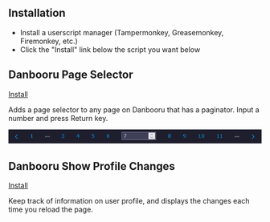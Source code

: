 ## Installation

- Install a userscript manager (Tampermonkey, Greasemonkey, Firemonkey, etc.)
- Click the "Install" link below the script you want below

## Danbooru Page Selector

[Install](https://raw.githubusercontent.com/ddmgy/userscripts/master/DanbooruPageSelector.user.js)

Adds a page selector to any page on Danbooru that has a paginator. Input a number and press Return key.

![An example of the page selector](images/danbooru-page-selector.png)

## Danbooru Show Profile Changes

[Install](https://raw.githubusercontent.com/ddmgy/userscripts/master/DanbooruShowProfileChanges.user.js)

Keep track of information on user profile, and displays the changes each time you reload the page.
